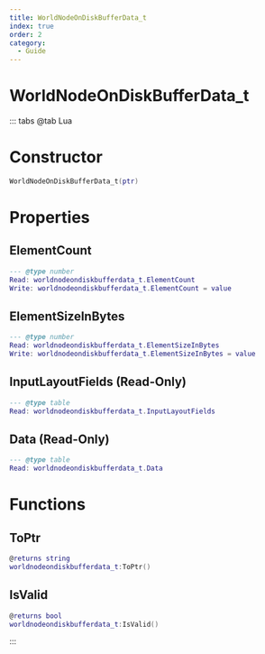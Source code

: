 ```yaml
---
title: WorldNodeOnDiskBufferData_t
index: true
order: 2
category:
  - Guide
---
```


# WorldNodeOnDiskBufferData_t

::: tabs
@tab Lua
# Constructor
```lua
WorldNodeOnDiskBufferData_t(ptr)
```
# Properties
## ElementCount 
```lua
--- @type number
Read: worldnodeondiskbufferdata_t.ElementCount
Write: worldnodeondiskbufferdata_t.ElementCount = value
```
## ElementSizeInBytes 
```lua
--- @type number
Read: worldnodeondiskbufferdata_t.ElementSizeInBytes
Write: worldnodeondiskbufferdata_t.ElementSizeInBytes = value
```
## InputLayoutFields (Read-Only)
```lua
--- @type table
Read: worldnodeondiskbufferdata_t.InputLayoutFields
```
## Data (Read-Only)
```lua
--- @type table
Read: worldnodeondiskbufferdata_t.Data
```
# Functions
## ToPtr
```lua
@returns string
worldnodeondiskbufferdata_t:ToPtr()
```
## IsValid
```lua
@returns bool
worldnodeondiskbufferdata_t:IsValid()
```

:::
